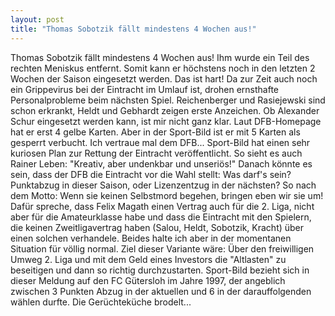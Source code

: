 ```yaml
---
layout: post
title: "Thomas Sobotzik fällt mindestens 4 Wochen aus!"
---
```


Thomas Sobotzik fällt mindestens 4 Wochen aus! Ihm wurde ein Teil des rechten Meniskus entfernt. Somit kann er höchstens noch in den letzten 2 Wochen der Saison eingesetzt werden. Das ist hart! Da zur Zeit auch noch ein Grippevirus bei der Eintracht im Umlauf ist, drohen ernsthafte Personalprobleme beim nächsten Spiel. Reichenberger und Rasiejewski sind schon erkrankt, Heldt und Gebhardt zeigen erste Anzeichen. Ob Alexander Schur eingesetzt werden kann, ist mir nicht ganz klar. Laut DFB-Homepage hat er erst 4 gelbe Karten. Aber in der Sport-Bild ist er mit 5 Karten als gesperrt verbucht. Ich vertraue mal dem DFB... Sport-Bild hat einen sehr kuriosen Plan zur Rettung der Eintracht veröffentlicht. So sieht es auch Rainer Leben: "Kreativ, aber undenkbar und unseriös!" Danach könnte es sein, dass der DFB die Eintracht vor die Wahl stellt: Was darf's sein? Punktabzug in dieser Saison, oder Lizenzentzug in der nächsten? So nach dem Motto: Wenn sie keinen Selbstmord begehen, bringen eben wir sie um! Dafür spreche, dass Felix Magath einen Vertrag auch für die 2. Liga, nicht aber für die Amateurklasse habe und dass die Eintracht mit den Spielern, die keinen Zweitligavertrag haben (Salou, Heldt, Sobotzik, Kracht) über einen solchen verhandele. Beides halte ich aber in der momentanen Situation für völlig normal. Ziel dieser Variante wäre: Über den freiwilligen Umweg 2. Liga und mit dem Geld eines Investors die "Altlasten" zu beseitigen und dann so richtig durchzustarten. Sport-Bild bezieht sich in dieser Meldung auf den FC Gütersloh im Jahre 1997, der angeblich zwischen 3 Punkten Abzug in der aktuellen und 6 in der darauffolgenden wählen durfte. Die Gerüchteküche brodelt...
